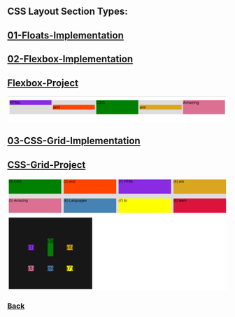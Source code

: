 ## CSS Layout Section Types:

## [01-Floats-Implementation](./Floats/index.html)

## [02-Flexbox-Implementation](./Flexbox/index.html)

## [Flexbox-Project](./Flexbox/Flexbox.html)

![Flexbox-Project-Demo](./Flexbox/Flexbox-Project-Demo.png)

## [03-CSS-Grid-Implementation](./CSS-Grid/index.html)

## [CSS-Grid-Project](./CSS-Grid/CSS-Grid.html)

![CSS-Grid-Project-Demo](./CSS-Grid/CSS-Grid-Project-Demo.png)

### [Back](../readme.md)
